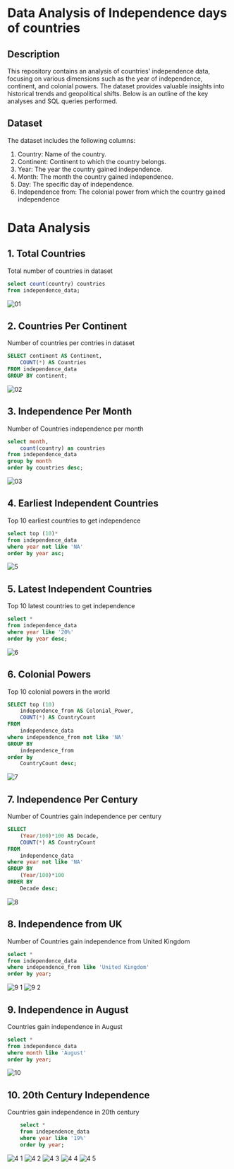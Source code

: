 # Data Analysis of Independence days of countries
## Description
This repository contains an analysis of countries' independence data, focusing on various dimensions such as the year of independence, continent, and colonial powers. The dataset provides valuable insights into historical trends and geopolitical shifts. Below is an outline of the key analyses and SQL queries performed.

## Dataset

The dataset includes the following columns:

1. Country: Name of the country.
2. Continent: Continent to which the country belongs.
3. Year: The year the country gained independence.
4. Month: The month the country gained independence.
5. Day: The specific day of independence.
6. Independence from: The colonial power from which the country gained independence

# Data Analysis

## 1. Total Countries
Total number of countries in dataset

```sql
select count(country) countries
from independence_data;
```

![01](https://github.com/MoaviaMahmood/Independence-days-of-countries/assets/168455506/c60c1ae1-b0e9-4fb4-a57a-1c0238ae1aed)

## 2. Countries Per Continent
Number of countries per contries in dataset 

```sql
SELECT continent AS Continent,
	COUNT(*) AS Countries
FROM independence_data
GROUP BY continent;
```

![02](https://github.com/MoaviaMahmood/Independence-days-of-countries/assets/168455506/b6040454-2fb8-491d-a75e-6e89167528e9)

## 3. Independence Per Month
Number of Countries independence per month 

```sql
select month,
	count(country) as countries
from independence_data
group by month
order by countries desc;
```

![03](https://github.com/MoaviaMahmood/Independence-days-of-countries/assets/168455506/4ad0b5e7-e436-4ce2-9809-66a2cabc900f)

## 4. Earliest Independent Countries
Top 10 earliest countries to get independence

```sql
select top (10)*
from independence_data
where year not like 'NA'
order by year asc;
```
![5](https://github.com/MoaviaMahmood/Independence-days-of-countries/assets/168455506/fd41ae02-18e3-41a6-ac46-f092b4e5aed3)

## 5. Latest Independent Countries
Top 10 latest countries to get independence

```sql
select *
from independence_data
where year like '20%'
order by year desc;
```
![6](https://github.com/MoaviaMahmood/Independence-days-of-countries/assets/168455506/7f929530-5aab-487a-9084-d50e4b98dedf)

## 6. Colonial Powers
Top 10 colonial powers in the world 

```sql
SELECT top (10)
    independence_from AS Colonial_Power, 
    COUNT(*) AS CountryCount
FROM 
    independence_data
where independence_from not like 'NA' 
GROUP BY 
    independence_from
order by
	CountryCount desc;
```
![7](https://github.com/MoaviaMahmood/Independence-days-of-countries/assets/168455506/7e78b3bc-acfb-42f2-89ed-b31728ab1f66)

## 7. Independence Per Century
Number of Countries gain independence per century  

```sql
SELECT 
    (Year/100)*100 AS Decade, 
    COUNT(*) AS CountryCount
FROM 
    independence_data
where year not like 'NA'
GROUP BY 
    (Year/100)*100
ORDER BY 
    Decade desc;
```
![8](https://github.com/MoaviaMahmood/Independence-days-of-countries/assets/168455506/78dd7a6a-e9c2-46da-bc61-99eaa9721f0c)

## 8. Independence from UK
Number of Countries gain independence from United Kingdom  

```sql
select *
from independence_data
where independence_from like 'United Kingdom'
order by year;
```
![9 1](https://github.com/MoaviaMahmood/Independence-days-of-countries/assets/168455506/7e1a5791-bd1c-4881-97c4-d4d22af43f1e)
![9 2](https://github.com/MoaviaMahmood/Independence-days-of-countries/assets/168455506/12e41b05-ef04-486f-afa8-2c15dee8914b)

## 9. Independence in August
Countries gain independence in August 

```sql
select *
from independence_data
where month like 'August'
order by year;
```
![10](https://github.com/MoaviaMahmood/Independence-days-of-countries/assets/168455506/2d3638d2-33c8-485b-966b-3e91b7cc0e3c)


## 10. 20th Century Independence
Countries gain independence in 20th century  

```sql
	select * 
	from independence_data
	where year like '19%'
	order by year;
```

![4 1](https://github.com/MoaviaMahmood/Independence-days-of-countries/assets/168455506/dadbd9ec-79c1-42eb-a618-e11cbf7f5ab8)
![4 2](https://github.com/MoaviaMahmood/Independence-days-of-countries/assets/168455506/8657a646-6617-4c49-ad4b-ab45c22ebdc2)
![4 3](https://github.com/MoaviaMahmood/Independence-days-of-countries/assets/168455506/8ac42d41-7b55-4d9b-b218-d7e95809a40a)
![4 4](https://github.com/MoaviaMahmood/Independence-days-of-countries/assets/168455506/c2d65cc8-3e72-47f8-b61f-7732e15fb9cd)
![4 5](https://github.com/MoaviaMahmood/Independence-days-of-countries/assets/168455506/9efd8bbc-67be-4d30-bcd3-d98c54a6d500)





